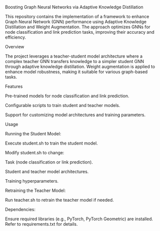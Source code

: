 Boosting Graph Neural Networks via Adaptive Knowledge Distillation

This repository contains the implementation of a framework to enhance Graph Neural Network (GNN) performance using Adaptive Knowledge Distillation and Weight Augmentation. The approach optimizes GNNs for node classification and link prediction tasks, improving their accuracy and efficiency.

Overview

The project leverages a teacher-student model architecture where a complex teacher GNN transfers knowledge to a simpler student GNN through adaptive knowledge distillation. Weight augmentation is applied to enhance model robustness, making it suitable for various graph-based tasks.

Features

Pre-trained models for node classification and link prediction.

Configurable scripts to train student and teacher models.

Support for customizing model architectures and training parameters.

Usage

Running the Student Model:

Execute student.sh to train the student model.

Modify student.sh to change:

Task (node classification or link prediction).

Student and teacher model architectures.

Training hyperparameters.

Retraining the Teacher Model:

Run teacher.sh to retrain the teacher model if needed.

Dependencies:

Ensure required libraries (e.g., PyTorch, PyTorch Geometric) are installed. Refer to requirements.txt for details.
